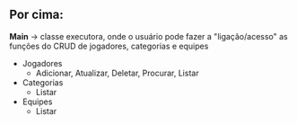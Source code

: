 ## Por cima: 

**Main** -> classe executora, onde o usuário pode fazer a "ligação/acesso" as funções do CRUD de jogadores, categorias e equipes
- Jogadores
  - Adicionar, Atualizar, Deletar, Procurar, Listar
- Categorias
  - Listar
- Equipes
  - Listar

